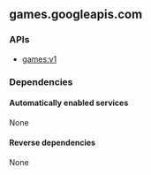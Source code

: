 ## games.googleapis.com

### APIs

* [ games:v1 ]( https://games.googleapis.com/$discovery/rest?version=v1 )

### Dependencies

#### Automatically enabled services

None

#### Reverse dependencies

None
